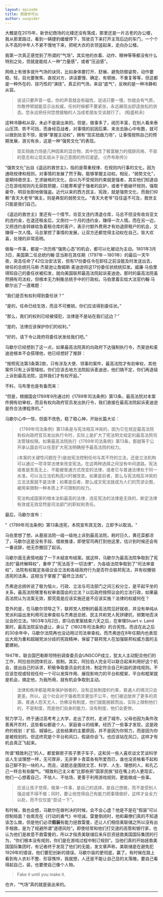 ```yaml
---
layout: episode
title: 假装你可以
author: uuspider
---
```

大概是在2015年，新世纪商场的北楼还没有落成，那里还是一片古老的办公楼，我从那里路过，看到一辆捷豹缓缓停下，驾驶员下来打开主驾后边的车门，一个个头不高的中年人不紧不慢地下来，把呢大衣的衣领竖起来，走向办公楼。

我第一次真正感觉到了所谓的“气场”。其实他的衣着、动作、眼神等等都没有什么特别之处，但就是能给人一种“力量感”，或者“压迫感”。

网络上有很多提升气场的诀窍，比如身体要打开、舒展、避免防御姿势，动作要稳、轻，目光要聚焦、直视对方，讲话要慢、确定、有顿挫、不重复等等，但这都是一种外在的、技巧性的“演技”。真正的气场，来自“底气”，反映的是一种冷静和从容。

> 说话只要声音一低，你的声音就会有磁性，说话只要一慢，你就会有气质，你敢停顿就能显示出权威，任何时候都不要紧张，永远展现出舒适放松的状态。您永远把任何您想接触的人当成老朋友交谈就行了。 (稻盛和夫)

这种冷静和从容，未必不是装出来的。但是，做事多了，阅历丰富，在别人看来泰山压顶、势不可挡，而身经百战者，对事情的前因后果、来龙去脉心中有数，就可以做到处变不惊，能够“掌握主动权”，拥有“现实扭曲力场”，让事情按照自己的预期发展，游刃有余，这是一种“强势文化”的表现。

> 现实扭曲力场是几种因素的混合物，其中包含了极富魅力的措辞风格、不屈的意志和让现实屈从于自己意图的热切渴望。 (《乔布斯传》)

“强势文化”出自《遥远的救世主》，指的是尊重规律、在规则内行事的文化，因为通晓规律和规则，对事情的发展了然于胸，能够掌握主动权。相反，“弱势文化”，是期待救世主、乞求破格的文化，自以为不受规则约束就是强者，其实他们知道自己在游戏规则内无获胜把握，只能寄希望于强者的庇护，或者干脆破坏规则，强取豪夺，明目张胆地做强盗。近代以来的西方民主、宪政，就是强势文化，而我们仰赖“青天大老爷”做主，则是典型的弱势文化。“青天大老爷”往往遥不可及，救世主只能是我们自己。

《遥远的救世主》里还有一个情节，肖亚文违约清退仓库，马总不但没有收肖亚文的违约金，在退还租金后，又倒付一个月的违约金，赚得一次人情。而在另一边，又把违约金转嫁给急着租仓库的客户，表示付额外费用才有劝退原租户的机会，又赚得一次人情。马总掌控了事情的发展，让双方还都觉得主动权在自己，皆大欢喜，处理的非常高明。

做每一件事，都是一次历练“强势心态”的机会，都可以化被动为主动。1801年3月3日，美国第二任总统约翰·亚当斯在其任期（1797年－1801年）的最后一天午夜，突击任命了42位治安法官，但有17份委任令在卸任之前没能及时发送出去，继任的总统托马斯·杰斐逊让詹姆斯·麦迪逊将这17份委任状统统扣发。威廉·马伯里得知自己的委任状被扣发，就向美国联邦最高法院起诉麦迪逊。那时的最高法院虽然拥有司法权，但根本无力制衡总统手中的行政权。马伯里着实给大法官约翰·马歇尔出了一道难题：

“我们是否有权利得到委任状？”

“是的，任命已经生效，而且不可撤销，你们应该得到委任状。”

“那么，我们的权利已经被侵犯，法律是不是站在我们这边？”

“是的，法律应该保护你们的权利。”

“好的，请下令让政府将委任状发给我们吧。”

马歇尔已经想到了这一点，如果最高法院真的向政府下达强制执行令，杰斐逊和麦迪逊根本不会搭理他，他已经想好了推辞：

“按照宪法第3条第2款，只有涉及大使、领事的案件，最高法院才有初审权，其他案件只有上诉管辖权。你们应该去地方法院起诉麦迪逊，他们搞不定，你们再逐级上诉到最高法院，这样我们才有权开庭。”

不料，马布里也是有备而来：

“但是，根据国会1789年9月通过的《1789年司法条例》第13条，最高法院对本案件拥有初审权，而且有权向政府官员发出执行令，我们直接在最高法院起诉麦迪逊是符合法律程序的。”

马歇尔心中一惊，但面不改色，稳了稳心神，开始长篇大论：

>《1789年司法条例》第13条是与宪法相互冲突的，因为它在规定最高法院有权向政府官员发出执行令时，实际上是扩大了宪法明文规定的最高法院司法管辖权限。如果最高法院执行《1789年司法条例》第13条，那就等于公开承认国会可以任意扩大宪法明确授予最高法院的权力。
>
>(本案的关键性问题在于)是由宪法控制任何与其不符的立法，还是立法机构可以通过一项寻常法律来改变宪法。在这两种选择之间没有中间道路。宪法或者是至高无上、不能被普通方式改变的法律，或者它与普通法律处于同一水准，可以当立法机构高兴时被改变。如果是前者，那么与宪法相互冲突的立法法案就不是法律；如果是后者，那么成文宪法就成为人们的荒谬企图，被用来限制一种本质上不可限制的权力。
>
>宪法构成国家的根本法和最高的法律，违反宪法的法律是无效的，断定法律有效或无效显然是司法部门的职权和责任。

最后，马歇尔宣布：

"《1789年司法条例》第13条违宪，本院宣布其无效，立即予以取消。"

马伯里想了想，从基层法院一级一级地上诉到最高法院，耗时日久，黄花菜都凉了，马歇尔这是没有手段、借故推诿，即使官司再打到他这里，估计到时候还会有一番说辞，他无奈撤回了起诉。

马歇尔面无表情地敲了一下木槌宣布结案。就这样，马歇尔为最高法院争取到了宪法的“最终解释权”，重申了“宪法高于一切法律”，为各级法院争取到了“司法审查权”，法院有权裁定各级议会立法和各级政府行为是否符合联邦宪法，并有权撤销违宪的法条，这相当于掌握了“最终立法权”。

杰弗逊总统听说了极为恼火，行政、立法与司法部门之间三权分立，是平起平坐的关系，最高法院哪里有权审查国会的立法？以后政府按照议会的立法行政，如果最高法院认为法案无效，那究竟是应该实施还是不应该实施？法律的权威何在？

意外的是，在马歇尔领导之下，联邦党人控制的最高法院见好就收，并没有单纯从党派利益出发利用司法审查权与杰弗逊总统、民主共和党人死拼硬抗，频繁地否决议会的立法。1803年3月2日，即马伯里案结束六天之后，在审理Stuart v. Laird案时，最高法院妥协退让，承认了《1802年司法条例》的合宪性。而且在此之后的30余年中，马歇尔法院再也没动用过司法审查权。而杰弗逊在8年任期内也表现出大局为重和超越党派分歧的宪政精神，保留了联邦党人在加强联邦权威方面的主要建树。

1947年，联合国巴勒斯坦特别调查委员会UNSCOP成立，犹太人主动配合他们的工作，阿拉伯则团体抗议、抵制。其实，阿拉伯人完全可以联合起来利用好这个机会，提出自己的诉求，积极争取委员会的支持，制定符合自己利益的游戏规则。不应该忽视或轻视任何一个可以发挥作用、展现影响力的平台和框架，平台和框架就是机会，搞定他，为我所用，就有机会争取到主动。

> 法律和秩序都是用来保护弱者的，没有这些制度的约束，普通人的境况只会更差。所以，这个社会对于强者而言更加不公平，他们被迫放弃了更多的资源。普通人怨天尤人，仿佛没有制度，他们就能脱颖而出，实际上限制他们的，不是制度，而是他们自身的能力，没有制度，他们会更惨。

努力学习，终于通过高考考上大学，走出了农村，走进了城市，父母也因为条件改善离开农村，这些看似都是个人、家庭奋斗的结果，经历了一些事才发现，这是政府的规划：扩招、城镇化。这些结果的主要原因，并不是因为你努力，而是因为你是被规划的。但这终究是个平台和风口，假装你会飞，也应该站在风口，这样才有机会真正飞起来。

所谓“精致利己”的人，都爱聊房子孩子票子车子，这和另一些人喜欢谈文艺谈科学谈人生谈理想一样，无可厚非，无非萝卜青菜各有所爱而已，谁也没资格看不起和自己聊不到一块的人。而且，话题总是围绕文艺、科学、人生、理想的人，和孔乙己一样总有些酸气。“精致利己主义者”比那些把“国家民族”挂在嘴上的人更现实，他们一心想着自己，不怯人、不怯场，更善于利用游戏规则，更能做成一些事。

> 应该让孩子觉得，做某一件事，是自己的选择，是自己想做，而不是受别人强迫或不得不做；同时，要让他觉得自己有能力把事情做好，这样才会全力以赴，而不仅仅是“尝试一下”。

有时候，我也会想，马歇尔在做判决的时候，会不会心虚？他是不是在“假装”可以控制局面？伯南克在《行动的勇气》中坦诚，雷曼倒闭时，他和幕僚们真的不知道该怎么做，但是他们必须**假装**有能力拯救雷曼，还让人们相信美联储之所以没有出手相救，是为了规避所谓“道德风险”。即使经常和他们打交道的高管和银行家，也认为他们是故意不救雷曼的，所以才指责美联储后来斥巨资拯救美国国际集团的行为，“你们根本没有规则，你们是在游戏过程中制订规则”。当他们真的开始拯救美国国际集团时，有记者终于发现了他们的无能，发文章声称，美联储是在避免犯1929年的错误，他们要犯创新的错误。马歇尔装的更彻底，赢了。有时候在路上看到有人衣衫不整、形容憔悴，我就想，人还是不能让自己显的太落魄，要自己看得起自己，装，也要使自己像个人物。

> Fake it until you make it.

也许，“气场”真的就是装出来的。

***
